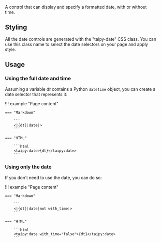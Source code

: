 A control that can display and specify a formatted date, with or without time.

## Styling

All the date controls are generated with the "taipy-date" CSS class. You can use this class
name to select the date selectors on your page and apply style.

## Usage

### Using the full date and time

Assuming a variable _dt_ contains a Python `datetime` object, you can create
a date selector that represents it:

!!! example "Page content"

    === "Markdown"

        ```
        <|{dt}|date|>
        ```
  
    === "HTML"

        ```html
        <taipy:date>{dt}</taipy:date>
        ```

### Using only the date

If you don't need to use the date, you can do so:

!!! example "Page content"

    === "Markdown"

        ```
        <|{dt}|date|not with_time|>
        ```
  
    === "HTML"

        ```html
        <taipy:date with_time="false">{dt}</taipy:date>
        ```



